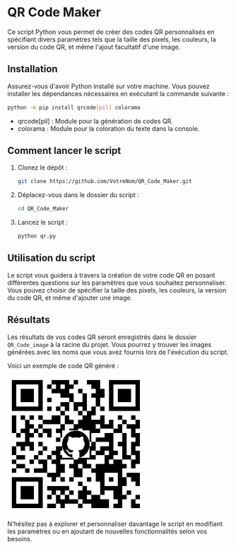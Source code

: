 # QR Code Maker

Ce script Python vous permet de créer des codes QR personnalisés en spécifiant divers paramètres tels que la taille des pixels, les couleurs, la version du code QR, et même l'ajout facultatif d'une image.

## Installation

Assurez-vous d'avoir Python installé sur votre machine. Vous pouvez installer les dépendances nécessaires en exécutant la commande suivante :

```bash
python -m pip install qrcode[pil] colorama
```

- qrcode[pil] : Module pour la génération de codes QR.
- colorama : Module pour la coloration du texte dans la console.

## Comment lancer le script

1. Clonez le dépôt :
   ```bash
   git clone https://github.com/VotreNom/QR_Code_Maker.git
   ```
2. Déplacez-vous dans le dossier du script :
   ```bash
   cd QR_Code_Maker
   ```
3. Lancez le script :
   ```bash
   python qr.py
   ```

## Utilisation du script

Le script vous guidera à travers la création de votre code QR en posant différentes questions sur les paramètres que vous souhaitez personnaliser. Vous pouvez choisir de spécifier la taille des pixels, les couleurs, la version du code QR, et même d'ajouter une image.

## Résultats

Les résultats de vos codes QR seront enregistrés dans le dossier `QR_Code_image` à la racine du projet. Vous pourrez y trouver les images générées avec les noms que vous avez fournis lors de l'exécution du script.

Voici un exemple de code QR généré :

![QR Code Example](QR_Code_image/qr_github.png)

N'hésitez pas à explorer et personnaliser davantage le script en modifiant les paramètres ou en ajoutant de nouvelles fonctionnalités selon vos besoins.
